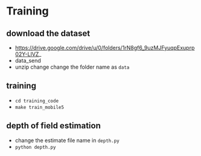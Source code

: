 # Training

## download the dataset
- https://drive.google.com/drive/u/0/folders/1rN8gf6_9uzMJFyuqpExuprp02Y-LIVZ_
- data_send
- unzip change change the folder name as `data`

## training
- `cd training_code`
- `make train_mobile5`

## depth of field estimation
- change the estimate file name in `depth.py`
- `python depth.py`
